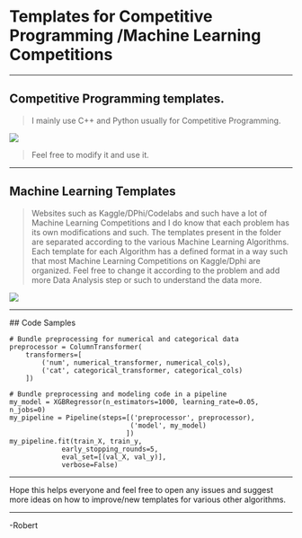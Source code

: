 # Templates for Competitive Programming /Machine Learning Competitions

<hr>

## Competitive Programming templates.
> I mainly use C++ and Python usually for Competitive Programming. 

<img src = "https://miro.medium.com/max/1600/1*OhjNZ4SA_VwcLJ93vRm3BA.png">

>Feel free to modify it and use it.
<hr>

## Machine Learning Templates
> Websites such as Kaggle/DPhi/Codelabs and such have a lot of Machine Learning Competitions and I do know that each problem has its own modifications and such. The templates present in the folder are separated according to the various Machine Learning Algorithms. Each template for each Algorithm has a defined format in a way such that most Machine Learning Competitions on Kaggle/Dphi are organized.
Feel free to change it according to the problem and add more Data Analysis step or such to understand the data more. 

<img src = "https://miro.medium.com/max/2400/1*c_fiB-YgbnMl6nntYGBMHQ.jpeg">

<hr>
## Code Samples

```
# Bundle preprocessing for numerical and categorical data
preprocessor = ColumnTransformer(
    transformers=[
        ('num', numerical_transformer, numerical_cols),
        ('cat', categorical_transformer, categorical_cols)
    ])

# Bundle preprocessing and modeling code in a pipeline
my_model = XGBRegressor(n_estimators=1000, learning_rate=0.05, n_jobs=0)
my_pipeline = Pipeline(steps=[('preprocessor', preprocessor),
                              ('model', my_model)
                             ])
my_pipeline.fit(train_X, train_y, 
             early_stopping_rounds=5, 
             eval_set=[(val_X, val_y)], 
             verbose=False)
```
   
 
<hr>
Hope this helps everyone and feel free to open any issues and suggest more ideas on how to improve/new templates for various other algorithms.
<hr>

-Robert

